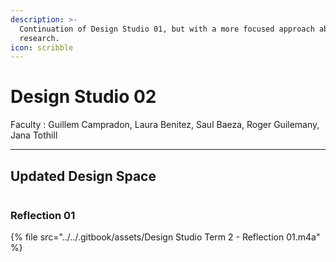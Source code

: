 ```yaml
---
description: >-
  Continuation of Design Studio 01, but with a more focused approach about our
  research.
icon: scribble
---
```


# Design Studio 02

Faculty : Guillem Campradon, Laura Benitez, Saul Baeza, Roger Guilemany, Jana Tothill

***

## Updated Design Space&#x20;

<figure><img src="../../.gitbook/assets/Design Space (7).jpg" alt=""><figcaption></figcaption></figure>

### Reflection 01



{% file src="../../.gitbook/assets/Design Studio Term 2 - Reflection 01.m4a" %}

